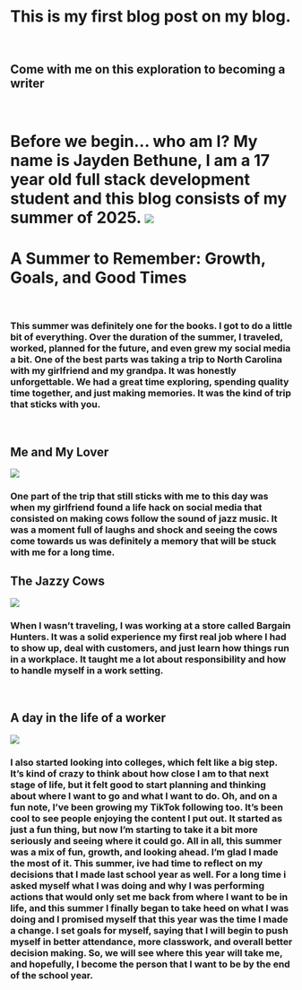 

<h1>This is my first blog post on my blog.</h1>

<br>

<h2>Come with me on this exploration to becoming a writer</h2>

<br>

<h1> Before we begin... who am I? My name is Jayden Bethune, I am a 17 year old full stack development student and this blog consists of my summer of 2025.

<img src="/blog/images/jayden.jpeg"> 

<h1>A Summer to Remember: Growth, Goals, and Good Times</h1>

<br>

<h3>This summer was definitely one for the books. I got to do a little bit of everything. Over the duration of the summer, I traveled, worked, planned for the future, and even grew my social media a bit.
One of the best parts was taking a trip to North Carolina with my girlfriend and my grandpa. It was honestly unforgettable. We had a great time exploring, spending quality time together, and just making memories. It was the kind of trip that sticks with you. </h3>

<br>

<h2>Me and My Lover</h2>
<img src="/blog/images/love.jpeg">

<br>

<h3> One part of the trip that still sticks with me to this day was when my girlfriend found a life hack on social media that consisted on making cows follow the sound of jazz music. It was a moment full of laughs and shock and seeing the cows come towards us was definitely a memory that will be stuck with me for a long time.

<br>

<h2> The Jazzy Cows </h2>
<img src = "/blog/images/cows.jpeg">


<br>

<h3> When I wasn’t traveling, I was working at a store called Bargain Hunters. It was a solid experience my first real job where I had to show up, deal with customers, and just learn how things run in a workplace. It taught me a lot about responsibility and how to handle myself in a work setting. </h3>

<br>

<h2> A day in the life of a worker </h2>
<img src = "/blog/images/work.jpeg">

<br>

<h3> I also started looking into colleges, which felt like a big step. It’s kind of crazy to think about how close I am to that next stage of life, but it felt good to start planning and thinking about where I want to go and what I want to do.
Oh, and on a fun note, I’ve been growing my TikTok following too. It’s been cool to see people enjoying the content I put out. It started as just a fun thing, but now I’m starting to take it a bit more seriously and seeing where it could go.
All in all, this summer was a mix of fun, growth, and looking ahead. I’m glad I made the most of it.
This summer, ive had time to reflect on my decisions that I made last school year as well. For a long time i asked myself what I was doing and why I was performing actions that would only set me back from where I want to be in life, and this summer I finally began to take heed on what I was doing and I promised myself that this year was the time I made a change. I set goals for myself, saying that I will begin to push myself in better attendance, more classwork, and overall better decision making. So, we will see where this year will take me, and hopefully, I become the person that I want to be by the end of the school year. </h3>